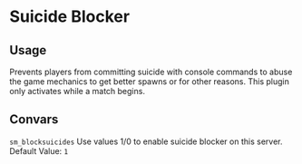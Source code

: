 # Suicide Blocker  

## Usage  

Prevents players from committing suicide with console commands to abuse the game mechanics to get better spawns or for other reasons. This plugin only activates while a match begins.

## Convars

`sm_blocksuicides`  Use values 1/0 to enable suicide blocker on this server. Default Value: `1`

<script data-goatcounter="https://theta.goatcounter.com/count" async src="//gc.zgo.at/count.js"></script>